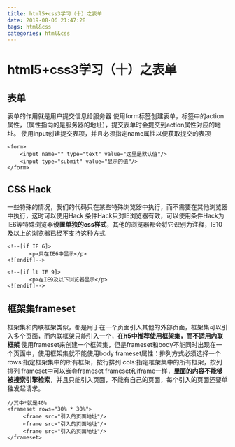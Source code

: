 ```yaml
---
title: html5+css3学习（十）之表单
date: 2019-08-06 21:47:28
tags: html&css
categories: html&css
---
```

# html5+css3学习（十）之表单
## 表单
表单的作用就是用户提交信息给服务器
使用form标签创建表单，标签中的action属性，（属性指向的是服务器的地址），提交表单时会提交到action属性对应的地址。
使用input创建提交表项，并且必须指定name属性以便获取提交的表项
```
<form>
    <input name="" type="text" value="这里是默认值"/>
    <input type="submit" value="显示的值"/>
</form>
```
## CSS Hack
一些特殊的情况，我们的代码只在某些特殊浏览器中执行，而不需要在其他浏览器中执行，这时可以使用Hack
条件Hack只对IE浏览器有效，可以使用条件Hack为IE6等特殊浏览器**设置单独的css样式**，其他的浏览器都会将它识别为注释，IE10及以上的浏览器已经不支持这种方式
```
<!--[if IE 6]>
       <p>只在IE6中显示</p>
<![endif]-->

<!--[if lt IE 9]>
       <p>在IE9及以下浏览器显示</p>
<![endif]-->
```
## 框架集frameset
框架集和内联框架类似，都是用于在一个页面引入其他的外部页面，框架集可以引入多个页面，而内联框架只能引入一个，**在h5中推荐使用框架集，而不适用内联框架**
使用frameset来创建一个框架集，但是frameset和body不能同时出现在一个页面中，使用框架集就不能使用body
frameset属性：排列方式必须选择一个
rows:指定框架集中的所有框架，按行排列
cols:指定框架集中的所有框架，按列排列
frameset中可以嵌套frameset
frameset和iframe一样，**里面的内容不能够被搜索引擎检索**，并且只能引入页面，不能有自己的页面，每个引入的页面还要单独发起请求。
```
//其中*就是40%
<frameset rows="30% * 30%">
     <frame src="引入的页面地址"/>
     <frame src="引入的页面地址"/>
     <frame src="引入的页面地址"/>
</frameset>
```

